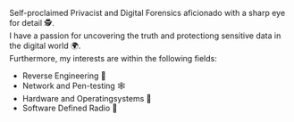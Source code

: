 Self-proclaimed Privacist and Digital Forensics aficionado with a sharp eye for detail 🕵️.  
I have a passion for uncovering the truth and protectiong sensitive data in the digital world 🌍.  
Furthermore, my interests are within the following fields:
- Reverse Engineering 🧬
- Network and Pen-testing 🕸️
- Hardware and Operatingsystems 💾
- Software Defined Radio 📡
